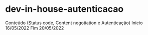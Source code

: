 # dev-in-house-autenticacao
Conteúdo (Status code, Content negotiation e Autenticação)
Inicio 16/05/2022
Fim    20/05/2022
